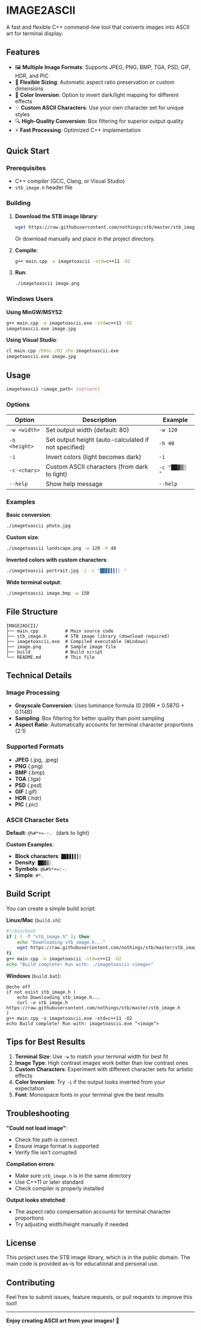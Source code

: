 # IMAGE2ASCII

A fast and flexible C++ command-line tool that converts images into ASCII art for terminal display.

## Features

- 🖼️ **Multiple Image Formats**: Supports JPEG, PNG, BMP, TGA, PSD, GIF, HDR, and PIC
- 📏 **Flexible Sizing**: Automatic aspect ratio preservation or custom dimensions
- 🎨 **Color Inversion**: Option to invert dark/light mapping for different effects
- ✨ **Custom ASCII Characters**: Use your own character set for unique styles
- 🔍 **High-Quality Conversion**: Box filtering for superior output quality
- ⚡ **Fast Processing**: Optimized C++ implementation

## Quick Start

### Prerequisites

- C++ compiler (GCC, Clang, or Visual Studio)
- `stb_image.h` header file

### Building

1. **Download the STB image library**:

   ```bash
   wget https://raw.githubusercontent.com/nothings/stb/master/stb_image.h
   ```

   Or download manually and place in the project directory.

2. **Compile**:

   ```bash
   g++ main.cpp -o imagetoascii -std=c++11 -O2
   ```

3. **Run**:
   ```bash
   ./imagetoascii image.png
   ```

### Windows Users

**Using MinGW/MSYS2**:

```cmd
g++ main.cpp -o imagetoascii.exe -std=c++11 -O2
imagetoascii.exe image.jpg
```

**Using Visual Studio**:

```cmd
cl main.cpp /EHsc /O2 /Fe:imagetoascii.exe
imagetoascii.exe image.jpg
```

## Usage

```bash
imagetoascii <image_path> [options]
```

### Options

| Option        | Description                                          | Example        |
| ------------- | ---------------------------------------------------- | -------------- |
| `-w <width>`  | Set output width (default: 80)                       | `-w 120`       |
| `-h <height>` | Set output height (auto-calculated if not specified) | `-h 40`        |
| `-i`          | Invert colors (light becomes dark)                   | `-i`           |
| `-c <chars>`  | Custom ASCII characters (from dark to light)         | `-c "██▓▒░  "` |
| `--help`      | Show help message                                    | `--help`       |

### Examples

**Basic conversion**:

```bash
./imagetoascii photo.jpg
```

**Custom size**:

```bash
./imagetoascii landscape.png -w 120 -h 40
```

**Inverted colors with custom characters**:

```bash
./imagetoascii portrait.jpg -i -c "█▉▊▋▌▍▎▏ "
```

**Wide terminal output**:

```bash
./imagetoascii image.bmp -w 150
```

## File Structure

```
IMAGE2ASCII/
├── main.cpp          # Main source code
├── stb_image.h       # STB image library (download required)
├── imagetoascii.exe  # Compiled executable (Windows)
├── image.png         # Sample image file
├── build             # Build script
└── README.md         # This file
```

## Technical Details

### Image Processing

- **Grayscale Conversion**: Uses luminance formula (0.299R + 0.587G + 0.114B)
- **Sampling**: Box filtering for better quality than point sampling
- **Aspect Ratio**: Automatically accounts for terminal character proportions (2:1)

### Supported Formats

- **JPEG** (.jpg, .jpeg)
- **PNG** (.png)
- **BMP** (.bmp)
- **TGA** (.tga)
- **PSD** (.psd)
- **GIF** (.gif)
- **HDR** (.hdr)
- **PIC** (.pic)

### ASCII Character Sets

**Default**: `@%#*+=-:. ` (dark to light)

**Custom Examples**:

- **Block characters**: `█▉▊▋▌▍▎▏ `
- **Density**: `██▓▒░  `
- **Symbols**: `@&#%*+=:-. `
- **Simple**: `#*. `

## Build Script

You can create a simple build script:

**Linux/Mac** (`build.sh`):

```bash
#!/bin/bash
if [ ! -f "stb_image.h" ]; then
    echo "Downloading stb_image.h..."
    wget https://raw.githubusercontent.com/nothings/stb/master/stb_image.h
fi
g++ main.cpp -o imagetoascii -std=c++11 -O2
echo "Build complete! Run with: ./imagetoascii <image>"
```

**Windows** (`build.bat`):

```batch
@echo off
if not exist stb_image.h (
    echo Downloading stb_image.h...
    curl -o stb_image.h https://raw.githubusercontent.com/nothings/stb/master/stb_image.h
)
g++ main.cpp -o imagetoascii.exe -std=c++11 -O2
echo Build complete! Run with: imagetoascii.exe ^<image^>
```

## Tips for Best Results

1. **Terminal Size**: Use `-w` to match your terminal width for best fit
2. **Image Type**: High contrast images work better than low contrast ones
3. **Custom Characters**: Experiment with different character sets for artistic effects
4. **Color Inversion**: Try `-i` if the output looks inverted from your expectation
5. **Font**: Monospace fonts in your terminal give the best results

## Troubleshooting

**"Could not load image"**:

- Check file path is correct
- Ensure image format is supported
- Verify file isn't corrupted

**Compilation errors**:

- Make sure `stb_image.h` is in the same directory
- Use C++11 or later standard
- Check compiler is properly installed

**Output looks stretched**:

- The aspect ratio compensation accounts for terminal character proportions
- Try adjusting width/height manually if needed

## License

This project uses the STB image library, which is in the public domain. The main code is provided as-is for educational and personal use.

## Contributing

Feel free to submit issues, feature requests, or pull requests to improve this tool!

---

**Enjoy creating ASCII art from your images!** 🎨
